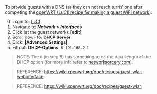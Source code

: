 To provide guests with a DNS (as they can not reach turris' one after completing the [openWRT (LuCI) recipe for making a guest WiFi network](https://wiki.openwrt.org/doc/recipes/guest-wlan-webinterface)):

0. Login to: [LuCI](192.168.1.1/cgi-bin/luci/)
1. Navigate to: ***Network > Interfaces***
2. Click (at the guest network): **[edit]**
3. Scroll down to: **DHCP Server**
4. Click: **|Advanced Settings|**
5. Fill out: **DHCP-Options**: `6,192.168.2.1`

> NOTE: The `6` (in step 5) has something to do the data-length of the DHCP option (for more info refer to [networksorcery.com](http://www.networksorcery.com/enp/protocol/bootp/options.htm)).

> REFERENCE: https://wiki.openwrt.org/doc/recipes/guest-wlan-webinterface

> REFERENCE: https://wiki.openwrt.org/doc/recipes/guest-wlan
